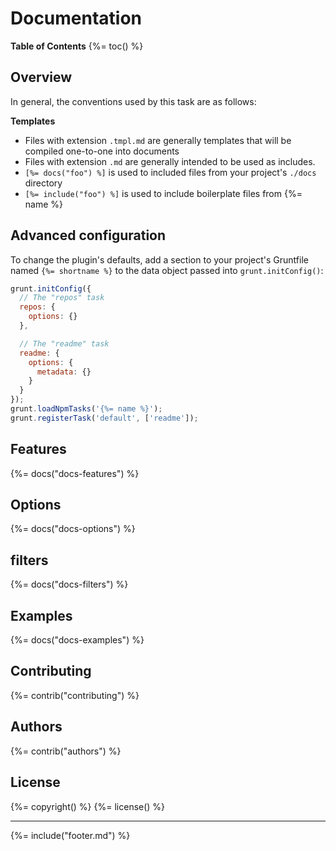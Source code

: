 # Documentation

**Table of Contents**
{%= toc() %}

## Overview
In general, the conventions used by this task are as follows:

**Templates**
* Files with extension `.tmpl.md` are generally templates that will be compiled one-to-one into documents
* Files with extension `.md` are generally intended to be used as includes.
* `[%= docs("foo") %]` is used to included files from your project's `./docs` directory
* `[%= include("foo") %]` is used to include boilerplate files from {%= name %}

## Advanced configuration
To change the plugin's defaults, add a section to your project's Gruntfile named `{%= shortname %}` to the data object passed into `grunt.initConfig()`:

```js
grunt.initConfig({
  // The "repos" task
  repos: {
    options: {}
  },

  // The "readme" task
  readme: {
    options: {
      metadata: {}
    }
  }
});
grunt.loadNpmTasks('{%= name %}');
grunt.registerTask('default', ['readme']);
```

## Features
{%= docs("docs-features") %}

## Options
{%= docs("docs-options") %}

## filters
{%= docs("docs-filters") %}

## Examples
{%= docs("docs-examples") %}

## Contributing
{%= contrib("contributing") %}

## Authors
{%= contrib("authors") %}

## License
{%= copyright() %}
{%= license() %}

***

{%= include("footer.md") %}